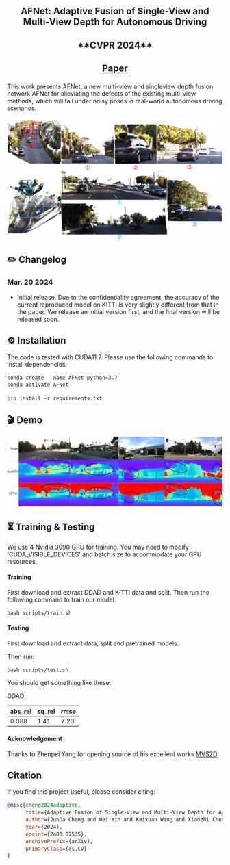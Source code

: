 <div align="center">
<h2>AFNet: Adaptive Fusion of Single-View and Multi-View Depth for Autonomous Driving</h2>
<h2>**CVPR 2024**<h2>

[Paper](https://arxiv.org/pdf/2403.07535.pdf)
</div>

This work presents AFNet, a new multi-view and singleview depth fusion network AFNet for alleviating the defects of the existing multi-view methods, which will fail under noisy poses in real-world autonomous driving scenarios.

![teaser](assets/pointcloud2.png)


## ✏️ Changelog
### Mar. 20 2024
* Initial release. Due to the confidentiality agreement, the accuracy of the current reproduced model on KITTI is very slightly different from that in the paper. We release an initial version first, and the final version will be released soon.

## ⚙️ Installation

The code is tested with CUDA11.7. Please use the following commands to install dependencies: 

```
conda create --name AFNet python=3.7
conda activate AFNet

pip install -r requirements.txt
```

## 🎬 Demo
![teaser](assets/visual_compare.png)


## ⏳ Training & Testing

We use 4 Nvidia 3090 GPU for training. You may need to modify 'CUDA_VISIBLE_DEVICES' and batch size to accommodate your GPU resources.

#### Training
First download and extract DDAD and KITTI data and split. Then run the following command to train our model. 
```
bash scripts/train.sh
```

#### Testing 
First download and extract data, split and pretrained models.

Then run:
```
bash scripts/test.sh
```

You should get something like these:

DDAD:

| abs_rel | sq_rel | rmse  |
|---------|--------|-------|
| 0.088   | 1.41  | 7.23 |


#### Acknowledgement
Thanks to Zhenpei Yang for opening source of his excellent works [MVS2D](https://github.com/zhenpeiyang/MVS2D?tab=readme-ov-file#nov-27-2021)

## Citation

If you find this project useful, please consider citing:

```bibtex
@misc{cheng2024adaptive,
      title={Adaptive Fusion of Single-View and Multi-View Depth for Autonomous Driving}, 
      author={JunDa Cheng and Wei Yin and Kaixuan Wang and Xiaozhi Chen and Shijie Wang and Xin Yang},
      year={2024},
      eprint={2403.07535},
      archivePrefix={arXiv},
      primaryClass={cs.CV}
}
```


